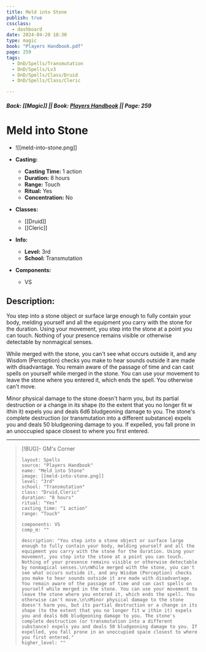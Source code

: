 ```yaml
---
title: Meld into Stone
publish: true
cssclass:
  - dashboard
date: 2024-04-20 18:30
type: magic
book: "Players Handbook.pdf"
page: 259
tags:
  - DnD/Spells/Transmutation
  - DnD/Spells/Lv3
  - DnD/Spells/Class/Druid
  - DnD/Spells/Class/Cleric

---
```


##### Back: [[Magic]] || Book: [Players Handbook](https://drive.google.com/drive/folders/1O5bhpYizcIT5xxAoLOuzCRht_PVS7VSG?usp=sharing) || Page: 259

# Meld into Stone
- ![[meld-into-stone.png]]
- **Casting:**
    - **Casting Time:** 1 action
    - **Duration:** 8 hours
    - **Range:** Touch
    - **Ritual:** Yes
    - **Concentration:** No
- **Classes:**
    - [[Druid]]
    - [[Cleric]]

- **Info:**
    - **Level:** 3rd
    - **School:** Transmutation
- **Components:**
    - VS


## Description:
You step into a stone object or surface large enough to fully contain your body, melding yourself and all the equipment you carry with the stone for the duration. Using your movement, you step into the stone at a point you can touch. Nothing of your presence remains visible or otherwise detectable by nonmagical senses.

While merged with the stone, you can't see what occurs outside it, and any Wisdom (Perception) checks you make to hear sounds outside it are made with disadvantage. You remain aware of the passage of time and can cast spells on yourself while merged in the stone. You can use your movement to leave the stone where you entered it, which ends the spell. You otherwise can't move.

Minor physical damage to the stone doesn't harm you, but its partial destruction or a change in its shape (to the extent that you no longer fit w ithin it) expels you and deals 6d6 bludgeoning damage to you. The stone's complete destruction (or transmutation into a different substance) expels you and deals 50 bludgeoning damage to you. If expelled, you fall prone in an unoccupied space closest to where you first entered.



---

> [!BUG]- GM's Corner
>
> ```statblock
> layout: Spells
> source: "Players Handbook"
> name: "Meld into Stone"
> image: [[meld-into-stone.png]]
> level: "3rd"
> school: "Transmutation"
> class: "Druid,Cleric"
> duration: "8 hours"
> ritual: "Yes"
> casting_time: "1 action"
> range: "Touch"
>
> components: VS
> comp_m: ""
>
> description: "You step into a stone object or surface large enough to fully contain your body, melding yourself and all the equipment you carry with the stone for the duration. Using your movement, you step into the stone at a point you can touch. Nothing of your presence remains visible or otherwise detectable by nonmagical senses.\n\nWhile merged with the stone, you can't see what occurs outside it, and any Wisdom (Perception) checks you make to hear sounds outside it are made with disadvantage. You remain aware of the passage of time and can cast spells on yourself while merged in the stone. You can use your movement to leave the stone where you entered it, which ends the spell. You otherwise can't move.\n\nMinor physical damage to the stone doesn't harm you, but its partial destruction or a change in its shape (to the extent that you no longer fit w ithin it) expels you and deals 6d6 bludgeoning damage to you. The stone's complete destruction (or transmutation into a different substance) expels you and deals 50 bludgeoning damage to you. If expelled, you fall prone in an unoccupied space closest to where you first entered."
> higher_level: ""
> ```
